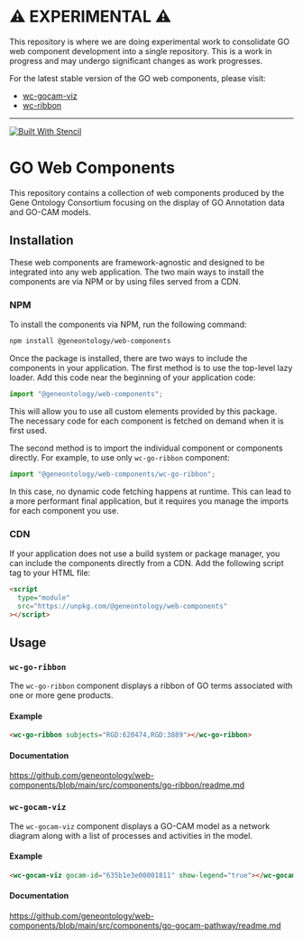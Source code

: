 # ⚠️ EXPERIMENTAL ⚠️

This repository is where we are doing experimental work to consolidate GO web component development into a single repository. This is a work in progress and may undergo significant changes as work progresses.

For the latest stable version of the GO web components, please visit:

- [wc-gocam-viz](https://github.com/geneontology/wc-gocam-viz)
- [wc-ribbon](https://github.com/geneontology/wc-ribbon)

---

[![Built With Stencil](https://img.shields.io/badge/-Built%20With%20Stencil-16161d.svg?logo=data%3Aimage%2Fsvg%2Bxml%3Bbase64%2CPD94bWwgdmVyc2lvbj0iMS4wIiBlbmNvZGluZz0idXRmLTgiPz4KPCEtLSBHZW5lcmF0b3I6IEFkb2JlIElsbHVzdHJhdG9yIDE5LjIuMSwgU1ZHIEV4cG9ydCBQbHVnLUluIC4gU1ZHIFZlcnNpb246IDYuMDAgQnVpbGQgMCkgIC0tPgo8c3ZnIHZlcnNpb249IjEuMSIgaWQ9IkxheWVyXzEiIHhtbG5zPSJodHRwOi8vd3d3LnczLm9yZy8yMDAwL3N2ZyIgeG1sbnM6eGxpbms9Imh0dHA6Ly93d3cudzMub3JnLzE5OTkveGxpbmsiIHg9IjBweCIgeT0iMHB4IgoJIHZpZXdCb3g9IjAgMCA1MTIgNTEyIiBzdHlsZT0iZW5hYmxlLWJhY2tncm91bmQ6bmV3IDAgMCA1MTIgNTEyOyIgeG1sOnNwYWNlPSJwcmVzZXJ2ZSI%2BCjxzdHlsZSB0eXBlPSJ0ZXh0L2NzcyI%2BCgkuc3Qwe2ZpbGw6I0ZGRkZGRjt9Cjwvc3R5bGU%2BCjxwYXRoIGNsYXNzPSJzdDAiIGQ9Ik00MjQuNywzNzMuOWMwLDM3LjYtNTUuMSw2OC42LTkyLjcsNjguNkgxODAuNGMtMzcuOSwwLTkyLjctMzAuNy05Mi43LTY4LjZ2LTMuNmgzMzYuOVYzNzMuOXoiLz4KPHBhdGggY2xhc3M9InN0MCIgZD0iTTQyNC43LDI5Mi4xSDE4MC40Yy0zNy42LDAtOTIuNy0zMS05Mi43LTY4LjZ2LTMuNkgzMzJjMzcuNiwwLDkyLjcsMzEsOTIuNyw2OC42VjI5Mi4xeiIvPgo8cGF0aCBjbGFzcz0ic3QwIiBkPSJNNDI0LjcsMTQxLjdIODcuN3YtMy42YzAtMzcuNiw1NC44LTY4LjYsOTIuNy02OC42SDMzMmMzNy45LDAsOTIuNywzMC43LDkyLjcsNjguNlYxNDEuN3oiLz4KPC9zdmc%2BCg%3D%3D&colorA=16161d&style=flat-square)](https://stenciljs.com)

# GO Web Components

This repository contains a collection of web components produced by the Gene Ontology Consortium focusing on the display of GO Annotation data and GO-CAM models.

## Installation

These web components are framework-agnostic and designed to be integrated into any web application. The two main ways to install the components are via NPM or by using files served from a CDN.

### NPM

To install the components via NPM, run the following command:

```bash
npm install @geneontology/web-components
```

Once the package is installed, there are two ways to include the components in your application. The first method is to use the top-level lazy loader. Add this code near the beginning of your application code:

```javascript
import "@geneontology/web-components";
```

This will allow you to use all custom elements provided by this package. The necessary code for each component is fetched on demand when it is first used.

The second method is to import the individual component or components directly. For example, to use only `wc-go-ribbon` component:

```javascript
import "@geneontology/web-components/wc-go-ribbon";
```

In this case, no dynamic code fetching happens at runtime. This can lead to a more performant final application, but it requires you manage the imports for each component you use.

### CDN

If your application does not use a build system or package manager, you can include the components directly from a CDN. Add the following script tag to your HTML file:

```html
<script
  type="module"
  src="https://unpkg.com/@geneontology/web-components"
></script>
```

## Usage

### `wc-go-ribbon`

The `wc-go-ribbon` component displays a ribbon of GO terms associated with one or more gene products.

#### Example

```html
<wc-go-ribbon subjects="RGD:620474,RGD:3889"></wc-go-ribbon>
```

#### Documentation

https://github.com/geneontology/web-components/blob/main/src/components/go-ribbon/readme.md

### `wc-gocam-viz`

The `wc-gocam-viz` component displays a GO-CAM model as a network diagram along with a list of processes and activities in the model.

#### Example

```html
<wc-gocam-viz gocam-id="635b1e3e00001811" show-legend="true"></wc-gocam-viz>
```

#### Documentation

https://github.com/geneontology/web-components/blob/main/src/components/go-gocam-pathway/readme.md
